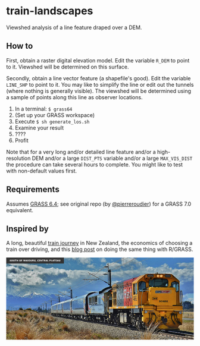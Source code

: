 train-landscapes
================

Viewshed analysis of a line feature draped over a DEM.

How to
------

First, obtain a raster digital elevation model. Edit the variable `R_DEM` to point to it. Viewshed will be determined on this surface.

Secondly, obtain a line vector feature (a shapefile's good). Edit the variable `LINE_SHP` to point to it. You may like to simplify the line or edit out the tunnels (where nothing is generally visible). The viewshed will be determined using a sample of points along this line as observer locations.

1. In a terminal: `$ grass64`
2. (Set up your GRASS workspace)
3. Execute `$ sh generate_los.sh`
4. Examine your result
5. ????
6. Profit

Note that for a very long and/or detailed line feature and/or a high-resolution DEM and/or a large `DIST_PTS` variable and/or a large `MAX_VIS_DIST` the procedure can take several hours to complete. You might like to test with non-default values first.

Requirements
------------

Assumes [GRASS 6.4](http://grass.osgeo.org/); see original repo (by [@pierreroudier](https://github.com/pierreroudier)) for a GRASS 7.0 equivalent.

Inspired by
-----------

A long, beautiful [train journey](http://www.kiwirailscenic.co.nz/northern-explorer/) in New Zealand, the economics of choosing a train over driving, and this [blog post](http://datagistips.blogspot.co.nz/2011/09/on-road-with-r-grass-intervisibility.html) on doing the same thing with R/GRASS.

![Tranz Scenic's Northern Explorer, with the volcanic zone in the background](https://github.com/alpha-beta-soup/train-landscapes/blob/master/img.jpg)
